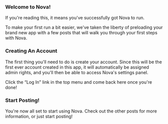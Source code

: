 ### Welcome to Nova!

If you're reading this, it means you've successfully got Nova to run. 

To make your first run a bit easier, we've taken the liberty of preloading your brand new app with a few posts that will walk you through your first steps with Nova.

### Creating An Account

The first thing you'll need to do is create your account. Since this will be the first ever account created in this app, it will automatically be assigned admin rights, and you'll then be able to access Nova's settings panel.

Click the “Log In” link in the top menu and come back here once you're done!

### Start Posting!

You're now all set to start using Nova. Check out the other posts for more information, or just start posting!
